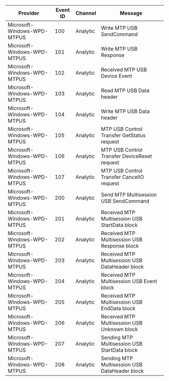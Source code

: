 Provider                     |  Event ID  |  Channel   |  Message
-----------------------------|------------|------------|------------------------------------------------
Microsoft-Windows-WPD-MTPUS  |  100       |  Analytic  |  Write MTP USB SendCommand
Microsoft-Windows-WPD-MTPUS  |  101       |  Analytic  |  Write MTP USB Response
Microsoft-Windows-WPD-MTPUS  |  102       |  Analytic  |  Received MTP USB Device Event
Microsoft-Windows-WPD-MTPUS  |  103       |  Analytic  |  Read MTP USB Data header
Microsoft-Windows-WPD-MTPUS  |  104       |  Analytic  |  Write MTP USB Data header
Microsoft-Windows-WPD-MTPUS  |  105       |  Analytic  |  MTP USB Control Transfer GetStatus request
Microsoft-Windows-WPD-MTPUS  |  106       |  Analytic  |  MTP USB Control Transfer DeviceReset request
Microsoft-Windows-WPD-MTPUS  |  107       |  Analytic  |  MTP USB Control Transfer CancelIO request
Microsoft-Windows-WPD-MTPUS  |  200       |  Analytic  |  Send MTP Multisession USB SendCommand
Microsoft-Windows-WPD-MTPUS  |  201       |  Analytic  |  Received MTP Multisession USB StartData block
Microsoft-Windows-WPD-MTPUS  |  202       |  Analytic  |  Received MTP Multisession USB Response block
Microsoft-Windows-WPD-MTPUS  |  203       |  Analytic  |  Received MTP Multisession USB DataHeader block
Microsoft-Windows-WPD-MTPUS  |  204       |  Analytic  |  Received MTP Multisession USB Event block
Microsoft-Windows-WPD-MTPUS  |  205       |  Analytic  |  Received MTP Multisession USB EndData block
Microsoft-Windows-WPD-MTPUS  |  206       |  Analytic  |  Received MTP Multisession USB Unknown block
Microsoft-Windows-WPD-MTPUS  |  207       |  Analytic  |  Sending MTP Multisession USB StartData block
Microsoft-Windows-WPD-MTPUS  |  208       |  Analytic  |  Sending MTP Multisession USB DataHeader block